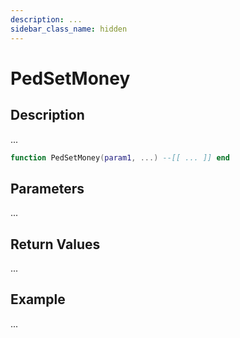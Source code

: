 ```yaml
---
description: ...
sidebar_class_name: hidden
---
```


# PedSetMoney

## Description

...

```lua
function PedSetMoney(param1, ...) --[[ ... ]] end
```

## Parameters

...

## Return Values

...

## Example

...

